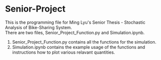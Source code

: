 # Senior-Project
This is the programming file for Ming Lyu's Senior Thesis - Stochastic Analysis of Bike-Sharing System.  
There are two files, Senior_Project_Function.py and Simulation.ipynb.  
1. Senior_Project_Function.py contains all the functions for the simulation.
2. Simulation.ipynb contains the example usage of the functions and instructions how to plot various relavant quantities.
